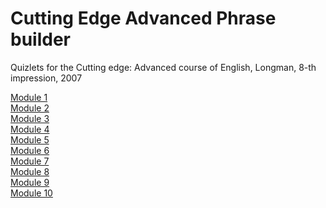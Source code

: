 # Cutting Edge Advanced Phrase builder
Quizlets for the Cutting edge: Advanced course of English, Longman, 8-th impression, 2007

[Module 1](./Module%201)<br>
[Module 2](./Module%202)<br>
[Module 3](./Module%203)<br>
[Module 4](./Module%204)<br>
[Module 5](./Module%205)<br>
[Module 6](./Module%206)<br>
[Module 7](./Module%207)<br>
[Module 8](./Module%208)<br>
[Module 9](./Module%209)<br>
[Module 10](./Module%2010)<br>
